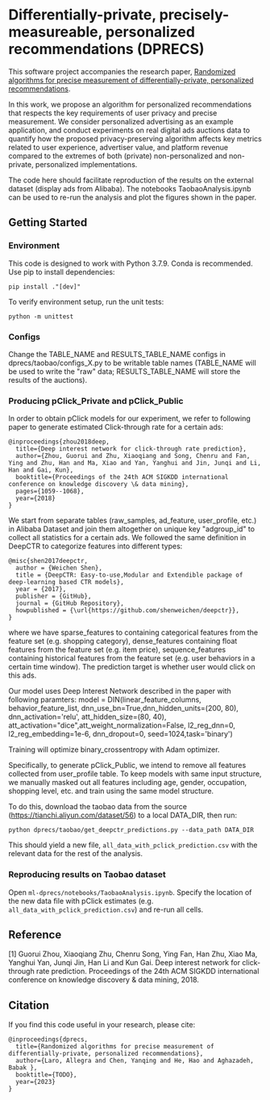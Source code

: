 # Differentially-private, precisely-measureable, personalized recommendations (DPRECS)

This software project accompanies the research paper, [Randomized algorithms for precise measurement of differentially-private, personalized recommendations](https://arxiv.org).

In this work, we propose an algorithm for personalized recommendations that respects the key requirements of user privacy and precise measurement. 
We consider personalized advertising as an example application, and conduct experiments on real digital ads auctions data to quantify how the 
proposed privacy-preserving algorithm affects key metrics related to user experience, advertiser value, and platform revenue compared to the 
extremes of both (private) non-personalized and non-private, personalized implementations. 

The code here should facilitate reproduction of the results on the external dataset (display ads from Alibaba).
The notebooks TaobaoAnalysis.ipynb can be used to re-run the analysis and plot the figures shown in the paper.


## Getting Started 
### Environment
This code is designed to work with Python 3.7.9.
Conda is recommended.
Use pip to install dependencies:
```
pip install ."[dev]"
```

To verify environment setup, run the unit tests:
```
python -m unittest
```
### Configs
Change the TABLE_NAME and RESULTS_TABLE_NAME configs in dprecs/taobao/configs_X.py to be writable table names 
(TABLE_NAME will be used to write the "raw" data; RESULTS_TABLE_NAME will store the results of the auctions). 

### Producing pClick_Private and pClick_Public
In order to obtain pClick models for our experiment, we refer to following paper to generate estimated Click-through rate for a certain ads:
```
@inproceedings{zhou2018deep,
  title={Deep interest network for click-through rate prediction},
  author={Zhou, Guorui and Zhu, Xiaoqiang and Song, Chenru and Fan, Ying and Zhu, Han and Ma, Xiao and Yan, Yanghui and Jin, Junqi and Li, Han and Gai, Kun},
  booktitle={Proceedings of the 24th ACM SIGKDD international conference on knowledge discovery \& data mining},
  pages={1059--1068},
  year={2018}
}
```

We start from separate tables (raw_samples, ad_feature, user_profile, etc.) in Alibaba Dataset and join them altogether on unique key "adgroup_id" to collect all statistics for a certain ads. We followed the same definition in DeepCTR to categorize features into different types:
```
@misc{shen2017deepctr,
  author = {Weichen Shen},
  title = {DeepCTR: Easy-to-use,Modular and Extendible package of deep-learning based CTR models},
  year = {2017},
  publisher = {GitHub},
  journal = {GitHub Repository},
  howpublished = {\url{https://github.com/shenweichen/deepctr}},
}
```
where we have sparse_features to containing categorical features from the feature set (e.g. shopping category), dense_features containing float features from the feature set (e.g. item price), sequence_features containing historical features from the feature set (e.g. user behaviors in a certain time window). The prediction target is whether user would click on this ads.

Our model uses Deep Interest Network described in the paper with following paramters:
model = DIN(linear_feature_columns, behavior_feature_list, dnn_use_bn=True,dnn_hidden_units=(200, 80), dnn_activation='relu', att_hidden_size=(80, 40), att_activation="dice",att_weight_normalization=False, l2_reg_dnn=0, l2_reg_embedding=1e-6, dnn_dropout=0, seed=1024,task='binary')

Training will optimize binary_crossentropy with Adam optimizer.

Specifically, to generate pClick_Public, we intend to remove all features collected from user_profile table. To keep models with same input structure, we manually masked out all features including age, gender, occupation, shopping level, etc. and train using the same model structure.

To do this, download the taobao data from the source (https://tianchi.aliyun.com/dataset/56) to a local DATA_DIR, then run:
```
python dprecs/taobao/get_deepctr_predictions.py --data_path DATA_DIR
```
This should yield a new file, `all_data_with_pclick_prediction.csv` with the relevant data for the rest of the analysis.

### Reproducing results on Taobao dataset

Open `ml-dprecs/notebooks/TaobaoAnalysis.ipynb`. Specify the location of the new data file with pClick estimates (e.g. `all_data_with_pclick_prediction.csv`)
and re-run all cells. 

## Reference

[1] Guorui Zhou, Xiaoqiang Zhu, Chenru Song, Ying Fan, Han Zhu, Xiao Ma, Yanghui Yan, Junqi Jin, Han Li and Kun Gai. Deep interest network for click-through rate prediction. Proceedings of the 24th ACM SIGKDD international conference on knowledge discovery \& data mining, 2018.

## Citation

If you find this code useful in your research, please cite:
```
@inproceedings{dprecs,
  title={Randomized algorithms for precise measurement of differentially-private, personalized recommendations},
  author={Laro, Allegra and Chen, Yanqing and He, Hao and Aghazadeh, Babak },
  booktitle={TODO},
  year={2023}
}
```
